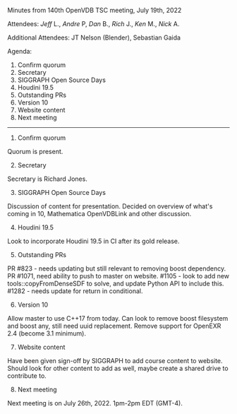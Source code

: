Minutes from 140th OpenVDB TSC meeting, July 19th, 2022

Attendees: *Jeff* L., *Andre* P, *Dan* B., *Rich* J., *Ken* M., *Nick* A.

Additional Attendees: JT Nelson (Blender), Sebastian Gaida

Agenda:

1) Confirm quorum
2) Secretary
3) SIGGRAPH Open Source Days
4) Houdini 19.5
5) Outstanding PRs
6) Version 10
7) Website content
8) Next meeting

------------

1) Confirm quorum

Quorum is present.

2) Secretary

Secretary is Richard Jones.

3) SIGGRAPH Open Source Days

Discussion of content for presentation. Decided on overview of what's coming in 10, Mathematica OpenVDBLink and other discussion. 

4) Houdini 19.5

Look to incorporate Houdini 19.5 in CI after its gold release.

5) Outstanding PRs

PR #823 - needs updating but still relevant to removing boost dependency. PR #1071, need ability to push to master on website. #1105 - look to add new tools::copyFromDenseSDF to solve, and update Python API to include this. #1282 - needs update for return in conditional. 

6) Version 10

Allow master to use C++17 from today. Can look to remove boost filesystem and boost any, still need uuid replacement. Remove support for OpenEXR 2.4 (become 3.1 minimum).

7) Website content

Have been given sign-off by SIGGRAPH to add course content to website. Should look for other content to add as well, maybe create a shared drive to contribute to. 

8) Next meeting

Next meeting is on July 26th, 2022. 1pm-2pm EDT (GMT-4).